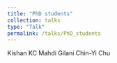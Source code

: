 ```yaml
---
title: "PhD students"
collection: talks
type: "Talk"
permalink: /talks/PhD_students
---
```


Kishan KC
Mahdi Gilani
Chin-Yi Chu
